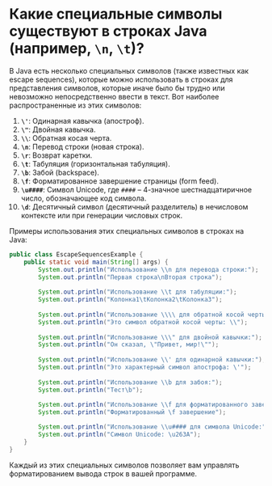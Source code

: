 # Какие специальные символы существуют в строках Java (например, `\n`, `\t`)?

В Java есть несколько специальных символов (также известных как escape sequences), которые можно использовать в строках для представления символов, которые иначе было бы трудно или невозможно непосредственно ввести в текст. Вот наиболее распространенные из этих символов:

1. **`\'`**: Одинарная кавычка (апостроф).
2. **`\"`**: Двойная кавычка.
3. **`\\`**: Обратная косая черта.
4. **`\n`**: Перевод строки (новая строка).
5. **`\r`**: Возврат каретки.
6. **`\t`**: Табуляция (горизонтальная табуляция).
7. **`\b`**: Забой (backspace).
8. **`\f`**: Форматированное завершение страницы (form feed).
9. **`\u####`**: Символ Unicode, где `####` – 4-значное шестнадцатиричное число, обозначающее код символа.
10. **`\d`**: Десятичный символ (десятичный разделитель) в нечисловом контексте или при генерации числовых строк.

Примеры использования этих специальных символов в строках на Java:

```java
public class EscapeSequencesExample {
    public static void main(String[] args) {
        System.out.println("Использование \\n для перевода строки:");
        System.out.println("Первая строка\nВторая строка");
        
        System.out.println("Использование \\t для табуляции:");
        System.out.println("Колонка1\tКолонка2\tКолонка3");
        
        System.out.println("Использование \\\\ для обратной косой черты:");
        System.out.println("Это символ обратной косой черты: \\");
        
        System.out.println("Использование \\\" для двойной кавычки:");
        System.out.println("Он сказал, \"Привет, мир!\"");
        
        System.out.println("Использование \\' для одинарной кавычки:");
        System.out.println("Это характерный символ апострофа: \'");
        
        System.out.println("Использование \\b для забоя:");
        System.out.println("Тест\b");
        
        System.out.println("Использование \\f для форматированного завершения страницы:");
        System.out.println("Форматированный \f завершение");

        System.out.println("Использование \\u#### для символа Unicode:");
        System.out.println("Символ Unicode: \u263A");
    }
}
```

Каждый из этих специальных символов позволяет вам управлять форматированием вывода строк в вашей программе.